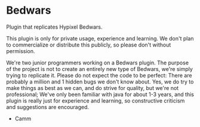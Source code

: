 # Bedwars

Plugin that replicates Hypixel Bedwars.

This plugin is only for private usage, experience and learning. We don't plan to commercialize or distribute this publicly, so please don't without permission.

We're two junior programmers working on a Bedwars plugin. The purpose of the project is not to create an entirely new type of Bedwars, we're simply trying to replicate it. Please do not expect the code to be perfect: There are probably a million and 1 hidden bugs we don't know about. 
Yes, we do try to make things as best as we can, and do strive for quality, but we're not professional; We've only been familiar with java for about 1-3 years, and this plugin is really just for experience and learning, so constructive criticism and suggestions are encouraged.

- Camm
